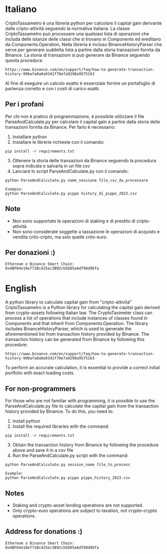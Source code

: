 # Italiano
CriptoTassametro è una libreria python per calcolare il capital gain derivante dalle cripto-attività seguendo la normativa italiana.
La classe CriptoTassametro può processare una qualsiasi lista di operazioni che includa delle istanze delle classi che si trovano in Components ed ereditano da Components.Operation,
Nella libreria è incluso BinanceHistoryParser che serve per generare suddetta lista a partire dalla storia transazioni fornita da Binance.
La storia di transazioni si può generare da Binance seguendo questa procedura: 
```
https://www.binance.com/en/support/faq/how-to-generate-transaction-history-990afa0a0a9341f78e7a9298a9575163
```
Al fine di eseguire un calcolo esatto è essenziale fornire un portafoglio di partenza corretto e con i costi di carico esatti.
## Per i profani
Per chi non è pratico di programmazione, è possibile utilizzare il file ParseAndCalculate.py per calcolare il capital gain a partire dalla storia delle transazioni fornita da Binance.
Per farlo è necessario:
1. Installare python
2. Installare le librerie richieste con il comando:
```
pip install -r requirements.txt
```
3. Ottenere la storia delle transazioni da Binance seguendo la procedura sopra indicata e salvarla in un file csv
4. Lanciare lo script ParseAndCalculate.py con il comando:
```
python ParseAndCalculate.py nome_sessione file_csv_da_processare

Esempio:
python ParseAndCalculate.py pippo history_di_pippo_2023.csv
```
## Note
- Non sono supportate le operazioni di staking e di prestito di cripto-attività.
- Non sono considerate soggette a tassazione le operazioni di acquisto e vendita crito-cripto, ma solo quelle crito-euro.

## Per donazioni :)
```
Ethereum o Binance Smart Chain: 0x4BF04e18e771Bc415ec3B92cb5D85eAdf98d96fa
```

# English
A python library to calculate capital gain from "cripto-attività" 
CriptoTassametro is a Python library for calculating the capital gain derived from crypto-assets following Italian law.
The CryptoTaximeter class can process a list of operations that include instances of classes found in Components and that inherit from Components.Operation.
The library includes BinanceHistoryParser, which is used to generate the aforementioned list from transaction history provided by Binance.
The transaction history can be generated from Binance by following this procedure:
```
https://www.binance.com/en/support/faq/how-to-generate-transaction-history-990afa0a0a9341f78e7a9298a9575163
```
To perform an accurate calculation, it is essential to provide a correct initial portfolio with exact loading costs.
## For non-programmers
For those who are not familiar with programming, it is possible to use the ParseAndCalculate.py file to calculate the capital gain from the transaction history provided by Binance.
To do this, you need to:
1. Install python
2. Install the required libraries with the command:
```
pip install -r requirements.txt
```
3. Obtain the transaction history from Binance by following the procedure above and save it in a csv file
4. Run the ParseAndCalculate.py script with the command:
```
python ParseAndCalculate.py session_name file_to_process

Example:
python ParseAndCalculate.py pippo pippo_history_2023.csv
```

## Notes
- Staking and crypto-asset lending operations are not supported.
- Only crypto-euro operations are subject to taxation, not crypto-crypto operations.


## Address for donations :)
```
Ethereum o Binance Smart Chain: 0x4BF04e18e771Bc415ec3B92cb5D85eAdf98d96fa
```
 